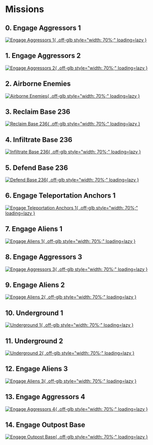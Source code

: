 # Missions

## 0. Engage Aggressors 1


[![Engage Aggressors 1](../../images/dlc1/DLC_DM011.jpg){ .off-glb style="width: 70%;" loading=lazy }](engage_aggressors_1.md)


## 1. Engage Aggressors 2


[![Engage Aggressors 2](../../images/dlc1/DLC_DM013.jpg){ .off-glb style="width: 70%;" loading=lazy }](engage_aggressors_2.md)


## 2. Airborne Enemies


[![Airborne Enemies](../../images/dlc1/DLC_DM018.jpg){ .off-glb style="width: 70%;" loading=lazy }](airborne_enemies.md)


## 3. Reclaim Base 236


[![Reclaim Base 236](../../images/dlc1/DLC_DM005.jpg){ .off-glb style="width: 70%;" loading=lazy }](reclaim_base_236.md)


## 4. Infiltrate Base 236


[![Infiltrate Base 236](../../images/dlc1/DLC_DM019.jpg){ .off-glb style="width: 70%;" loading=lazy }](infiltrate_base_236.md)


## 5. Defend Base 236


[![Defend Base 236](../../images/dlc1/DLC_DM020.jpg){ .off-glb style="width: 70%;" loading=lazy }](defend_base_236.md)


## 6. Engage Teleportation Anchors 1


[![Engage Teleportation Anchors 1](../../images/dlc1/DLC_DM008.jpg){ .off-glb style="width: 70%;" loading=lazy }](engage_teleportation_anchors_1.md)


## 7. Engage Aliens 1


[![Engage Aliens 1](../../images/dlc1/DLC_DM003.jpg){ .off-glb style="width: 70%;" loading=lazy }](engage_aliens_1.md)


## 8. Engage Aggressors 3


[![Engage Aggressors 3](../../images/dlc1/DLC_DM013.jpg){ .off-glb style="width: 70%;" loading=lazy }](engage_aggressors_3.md)


## 9. Engage Aliens 2


[![Engage Aliens 2](../../images/dlc1/DLC_DM003_2.jpg){ .off-glb style="width: 70%;" loading=lazy }](engage_aliens_2.md)


## 10. Underground 1


[![Underground 1](../../images/dlc1/DLC_DM001.jpg){ .off-glb style="width: 70%;" loading=lazy }](underground_1.md)


## 11. Underground 2


[![Underground 2](../../images/dlc1/DLC_DM007.jpg){ .off-glb style="width: 70%;" loading=lazy }](underground_2.md)


## 12. Engage Aliens 3


[![Engage Aliens 3](../../images/dlc1/DLC_DM003_3.jpg){ .off-glb style="width: 70%;" loading=lazy }](engage_aliens_3.md)


## 13. Engage Aggressors 4


[![Engage Aggressors 4](../../images/dlc1/DLC_DM013_2.jpg){ .off-glb style="width: 70%;" loading=lazy }](engage_aggressors_4.md)


## 14. Engage Outpost Base


[![Engage Outpost Base](../../images/dlc1/DLC_DM015.jpg){ .off-glb style="width: 70%;" loading=lazy }](engage_outpost_base.md)


